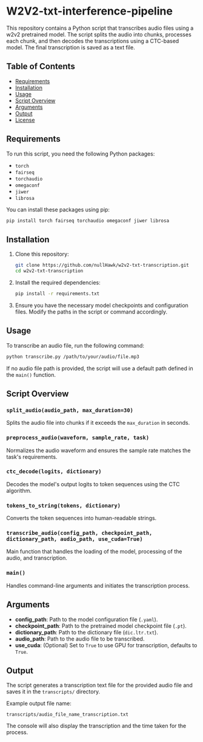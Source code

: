 # W2V2-txt-interference-pipeline

This repository contains a Python script that transcribes audio files using a w2v2 pretrained model. The script splits the audio into chunks, processes each chunk, and then decodes the transcriptions using a CTC-based model. The final transcription is saved as a text file.

## Table of Contents
- [Requirements](#requirements)
- [Installation](#installation)
- [Usage](#usage)
- [Script Overview](#script-overview)
- [Arguments](#arguments)
- [Output](#output)
- [License](#license)

## Requirements

To run this script, you need the following Python packages:

- `torch`
- `fairseq`
- `torchaudio`
- `omegaconf`
- `jiwer`
- `librosa`

You can install these packages using pip:

```bash
pip install torch fairseq torchaudio omegaconf jiwer librosa
```

## Installation

1. Clone this repository:
   ```bash
   git clone https://github.com/nullHawk/w2v2-txt-transcription.git
   cd w2v2-txt-transcription
   ```

2. Install the required dependencies:
   ```bash
   pip install -r requirements.txt
   ```

3. Ensure you have the necessary model checkpoints and configuration files. Modify the paths in the script or command accordingly.

## Usage

To transcribe an audio file, run the following command:

```bash
python transcribe.py /path/to/your/audio/file.mp3
```

If no audio file path is provided, the script will use a default path defined in the `main()` function.

## Script Overview

### `split_audio(audio_path, max_duration=30)`

Splits the audio file into chunks if it exceeds the `max_duration` in seconds.

### `preprocess_audio(waveform, sample_rate, task)`

Normalizes the audio waveform and ensures the sample rate matches the task's requirements.

### `ctc_decode(logits, dictionary)`

Decodes the model's output logits to token sequences using the CTC algorithm.

### `tokens_to_string(tokens, dictionary)`

Converts the token sequences into human-readable strings.

### `transcribe_audio(config_path, checkpoint_path, dictionary_path, audio_path, use_cuda=True)`

Main function that handles the loading of the model, processing of the audio, and transcription.

### `main()`

Handles command-line arguments and initiates the transcription process.

## Arguments

- **config_path**: Path to the model configuration file (`.yaml`).
- **checkpoint_path**: Path to the pretrained model checkpoint file (`.pt`).
- **dictionary_path**: Path to the dictionary file (`dic.ltr.txt`).
- **audio_path**: Path to the audio file to be transcribed.
- **use_cuda**: (Optional) Set to `True` to use GPU for transcription, defaults to `True`.

## Output

The script generates a transcription text file for the provided audio file and saves it in the `transcripts/` directory.

Example output file name:

```
transcripts/audio_file_name_transcription.txt
```

The console will also display the transcription and the time taken for the process.

